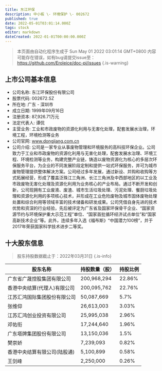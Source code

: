 ```yaml
---
title: 东江环保
description: 中小板 \- 环境保护 \- 002672
published: true
date: 2022-05-01T03:01:14.000Z
tags: stock
editor: markdown
dateCreated: 2022-01-01T00:00:00.000Z
---
```


> 本页面由自动化程序生成于 Sun May 01 2022 03:01:14 GMT+0800
> 内容可能存在错误，如有bug请提交issue至：https://github.com/Eroleice/doc-pi/issues
{.is-warning}

## 上市公司基本信息
- 公司名称: 东江环保股份有限公司
- 股票代码: 002672.SZ
- 所在地: 广东 - 深圳市
- 成立日期: 1999年09月16日
- 注册资本: 87,926.71万元
- 法定代表人: 谭侃
- 主营业务: 工业和市政废物的资源化利用与无害化处理，配套发展水治理，环境工程，环境检测等业务
- 公司官网: www.dongjiang.com.cn
- 公司介绍: 公司是一家专业从事废物管理和环境服务的高科技环保企业。公司致力于工业和市政废物的资源化利用与无害化处理，配套发展水治理、环境工程、环境检测等业务，构建完整产业链，铸造以废物资源化为核心的多层次环保服务平台，为企业的不同发展阶段定制和提供一站式环保服务，并可为城市废物管理提供整体解决方案。公司经过多年发展，通过新设、并购和收购等方式拓展经营，形成了覆盖泛珠江三角洲、长江三角洲及中西部地区的以工业及市政废物无害化处理及资源化利用为业务核心的产业布局。通过不断开发和创新，公司现拥有工业废液、废渣、城市生活垃圾处理、污泥处理、餐厨垃圾处理和资源化利用的多项核心技术，并形成在工业危险废物及城市固体废物处理处置和综合利用等领域丰富的技术储备和研发成果。公司凭借自身先进的技术优势和资深的行业经验，先后被评定为广东省及国家环保骨干企业、“国家资源节约与环境保护重大示范工程”单位、“国家首批循环经济试点单位”和“国家高新技术企业”等。此外，连续多年入选《福布斯》“中国潜力100榜”，并于2017年荣获国家科学技术进步二等奖。


## 十大股东信息
> 股东持股数据截止于：2022年03月31日
{.is-info}

| 股东名称 | 持股数量（股） | 持股比例 |
| --- | --- | --- |
| 广东省广晟控股集团有限公司 | 200,968,294 | 22.86% |
| 香港中央结算(代理人)有限公司 | 200,095,762 | 22.76% |
| 江苏汇鸿国际集团股份有限公司 | 50,087,669 | 5.7% |
| 张维仰 | 26,613,003 | 3.03% |
| 江苏汇鸿创业投资有限公司 | 25,995,038 | 2.96% |
| 邓佑衔 | 17,244,640 | 1.96% |
| 广东塔牌集团股份有限公司 | 13,150,036 | 1.5% |
| 樊崇娇 | 7,239,093 | 0.82% |
| 香港中央结算有限公司(陆股通) | 5,100,899 | 0.58% |
| 王剑峰 | 2,250,000 | 0.26% |




